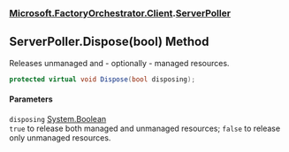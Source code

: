 ### [Microsoft.FactoryOrchestrator.Client](Microsoft_FactoryOrchestrator_Client.md 'Microsoft.FactoryOrchestrator.Client').[ServerPoller](ServerPoller.md 'Microsoft.FactoryOrchestrator.Client.ServerPoller')
## ServerPoller.Dispose(bool) Method
Releases unmanaged and - optionally - managed resources.  
```csharp
protected virtual void Dispose(bool disposing);
```
#### Parameters
<a name='Microsoft_FactoryOrchestrator_Client_ServerPoller_Dispose(bool)_disposing'></a>
`disposing` [System.Boolean](https://docs.microsoft.com/en-us/dotnet/api/System.Boolean 'System.Boolean')  
`true` to release both managed and unmanaged resources; `false` to release only unmanaged resources.
  
